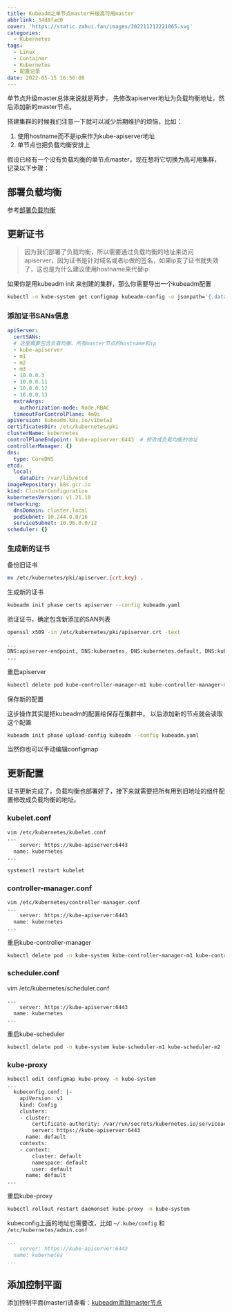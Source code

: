 ```yaml
---
title: Kubeadm之单节点master升级高可用master
abbrlink: 34d8fad0
cover: 'https://static.zahui.fan/images/202211212221065.svg'
categories:
  - Kubernetes
tags:
  - Linux
  - Container
  - Kubernetes
  - 配置记录
date: 2022-05-15 16:56:08
---
```


单节点升级master总体来说就是两步， 先修改apiserver地址为负载均衡地址，然后添加新的master节点。

搭建集群的时候我们注意一下就可以减少后期维护的烦恼，比如：

1. 使用hostname而不是ip来作为kube-apiserver地址
2. 单节点也把负载均衡安排上

假设已经有一个没有负载均衡的单节点master，现在想将它切换为高可用集群，记录以下步骤：

## 部署负载均衡

参考[部署负载均衡](/posts/b86d9e9f/#%E5%87%86%E5%A4%87%E8%B4%9F%E8%BD%BD%E5%9D%87%E8%A1%A1)

## 更新证书

> 因为我们部署了负载均衡，所以需要通过负载均衡的地址来访问apiserver，因为证书是针对域名或者ip做的签名，如果ip变了证书就失效了，这也是为什么建议使用hostname来代替ip

如果你是用kubeadm init 来创建的集群，那么你需要导出一个kubeadm配置

```bash
kubectl -n kube-system get configmap kubeadm-config -o jsonpath='{.data.ClusterConfiguration}' > kubeadm.yaml
```

### 添加证书SANs信息

```yml
apiServer:
  certSANs:
  # 这里需要包含负载均衡、所有master节点的hostname和ip
  - kube-apiserver
  - m1
  - m2
  - m3
  - 10.0.0.3
  - 10.0.0.11
  - 10.0.0.12
  - 10.0.0.13
  extraArgs:
    authorization-mode: Node,RBAC
  timeoutForControlPlane: 4m0s
apiVersion: kubeadm.k8s.io/v1beta2
certificatesDir: /etc/kubernetes/pki
clusterName: kubernetes
controlPlaneEndpoint: kube-apiserver:6443  # 修改成负载均衡的地址
controllerManager: {}
dns:
  type: CoreDNS
etcd:
  local:
    dataDir: /var/lib/etcd
imageRepository: k8s.gcr.io
kind: ClusterConfiguration
kubernetesVersion: v1.21.10
networking:
  dnsDomain: cluster.local
  podSubnet: 10.244.0.0/16
  serviceSubnet: 10.96.0.0/12
scheduler: {}
```

### 生成新的证书

备份旧证书

```bash
mv /etc/kubernetes/pki/apiserver.{crt,key} .

```

生成新的证书

```bash
kubeadm init phase certs apiserver --config kubeadm.yaml
```

验证证书，确定包含新添加的SAN列表

```bash
openssl x509 -in /etc/kubernetes/pki/apiserver.crt -text

...
DNS:apiserver-endpoint, DNS:kubernetes, DNS:kubernetes.default, DNS:kubernetes.default.svc, DNS:kubernetes.default.svc.cluster.local, DNS:m1, DNS:m2, DNS:m3, IP Address:10.96.0.1, IP Address:10.0.0.11, IP Address:10.0.0.3, IP Address:10.0.0.12, IP Address:10.0.0.13
...
```

重启apiserver

```bash
kubectl delete pod kube-controller-manager-m1 kube-controller-manager-m2
```

保存新的配置

这步操作其实是把kubeadm的配置给保存在集群中， 以后添加新的节点就会读取这个配置

```bash
kubeadm init phase upload-config kubeadm --config kubeadm.yaml
```

当然你也可以手动编辑configmap

## 更新配置

证书更新完成了，负载均衡也部署好了，接下来就需要把所有用到旧地址的组件配置修改成负载均衡的地址。

### kubelet.conf

```bash
vim /etc/kubernetes/kubelet.conf
...
    server: https://kube-apiserver:6443
  name: kubernetes
...

systemctl restart kubelet
```

### controller-manager.conf

```bash
vim /etc/kubernetes/controller-manager.conf
...
    server: https://kube-apiserver:6443
  name: kubernetes
...
```

重启kube-controller-manager

```bash
kubectl delete pod -n kube-system kube-controller-manager-m1 kube-controller-manager-m2
```

### scheduler.conf

vim /etc/kubernetes/scheduler.conf

```bash
...
    server: https://kube-apiserver:6443
  name: kubernetes
...
```

重启kube-scheduler

```bash
kubectl delete pod -n kube-system kube-scheduler-m1 kube-scheduler-m2
```

### kube-proxy

```bash
kubectl edit configmap kube-proxy -n kube-system
...
  kubeconfig.conf: |-
    apiVersion: v1
    kind: Config
    clusters:
    - cluster:
        certificate-authority: /var/run/secrets/kubernetes.io/serviceaccount/ca.crt
        server: https://kube-apiserver:6443
      name: default
    contexts:
    - context:
        cluster: default
        namespace: default
        user: default
      name: default
...
```

重启kube-proxy

```bash
kubectl rollout restart daemonset kube-proxy -n kube-system
```

kubeconfig上面的地址也需要改，比如 `~/.kube/config` 和 `/etc/kubernetes/admin.conf`

```yml
...
    server: https://kube-apiserver:6443
  name: kubernetes
...
```

## 添加控制平面

添加控制平面(master)请查看：[kubeadm添加master节点](/posts/b86d9e9f/#%E8%8E%B7%E5%8F%96join%E5%91%BD%E4%BB%A4-%E5%A2%9E%E5%8A%A0%E6%96%B0%E7%9A%84%E8%8A%82%E7%82%B9)